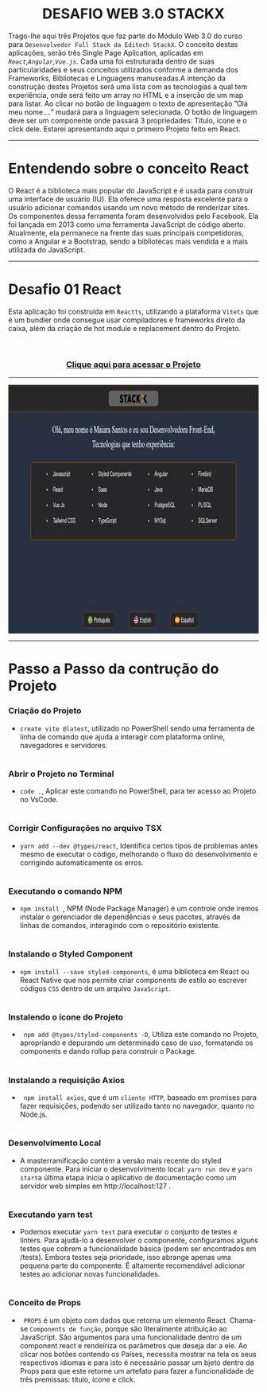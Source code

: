 <div align="center">
 
 # DESAFIO WEB 3.0 STACKX

</div>

 Trago-lhe aqui três Projetos que faz parte do Módulo Web 3.0 do curso para `Desenvolvedor Full Stack da Editech StackX`. O conceito destas aplicações, serão três Single Page Aplication, aplicadas em <i>`React`,`Angular`,`Vue.js`</i>. Cada uma foi estruturada dentro de suas particularidades e seus conceitos utilizados conforme 
a demanda dos Frameworks, Bibliotecas e Linguagens manuseadas.A intenção da construção destes Projetos será uma lista com as tecnologias a qual tem experiência, onde será feito um array no HTML e a inserção de um map para listar. Ao clicar no botão de linguagem o texto de apresentação ”Olá meu nome....” mudará para a linguagem selecionada. O botão de linguagem deve ser um componente onde passará 3 propriedades: Título, ícone e o click dele. Estarei apresentando aqui o primeiro Projeto feito em React. 
  
 ***
   
  #  Entendendo sobre o conceito React
  
  O React é a biblioteca mais popular do JavaScript e é usada para construir uma interface de usuário (IU). Ela oferece uma resposta excelente para o usuário adicionar comandos usando um novo método de renderizar sites. Os componentes dessa ferramenta foram desenvolvidos pelo Facebook. Ela foi lançada em 2013 como uma ferramenta JavaScript de código aberto. Atualmente, ela permanece na frente das suas principais competidoras, como a Angular e a Bootstrap, sendo a bibliotecas mais vendida e a mais utilizada do JavaScript.  
 
 ***
 
  #  Desafio 01 React
 
  Esta aplicação foi construida em `Reactts`, utilizando a plataforma `Vitets` que é um bundler onde consegue usar compiladores e frameworks direto  da caixa, além da criação de hot module e replacement dentro do Projeto.

  
  <br>
  
  ### <div align="center"> [Clique aqui para acessar o Projeto](https://desafioweb30-react.netlify.app/)
   
   ***
   
   <img src="react.png" align="center" height="500em" width="100%" href="https://desafioweb30-react.netlify.app/"> 
   
   ***
   
  #  Passo a Passo da contrução do Projeto
    
    
   
   ###  Criação do Projeto
   
- ```create vite @latest```, utilizado no PowerShell sendo uma ferramenta de linha de comando que ajuda a interagir com plataforma online, navegadores e servidores.

#
 
###  Abrir o Projeto no Terminal
   
- ```code .```, Aplicar este comando no PowerShell, para ter acesso ao Projeto no VsCode.

#

###  Corrigir Configurações no arquivo TSX
   
- ```yarn add --dev @types/react```, Identifica certos tipos de problemas antes mesmo de executar o código, melhorando o fluxo do desenvolvimento e corrigindo 
automaticamente os erros.

#
 
###  Executando o comando NPM
 
- ```npm install ```, NPM (Node Package Manager) é um controle onde iremos instalar o gerenciador de dependências e seus pacotes, através de linhas de comandos, interagindo com o repositório existente.

#
 
###  Instalando o Styled Component
   
 - ```npm install --save styled-components```, é uma biblioteca em React ou React Native que nos permite criar components de estilo ao escrever códigos `CSS` dentro de um arquivo `JavaScript`.
 
 #
 
###  Instalendo o ícone do Projeto
   
- ``` npm add @types/styled-components -D```, Utiliza este comando no Projeto, apropriando e depurando um determinado  caso de uso, formatando os components e dando rollup para construir o Package.

#
 
###  Instalando a requisição Axios
   
- ``` npm install axios```, que é um `cliente HTTP`, baseado em promises para fazer requisições, podendo ser utilizado tanto no navegador, quanto no Node.js.

#

###  Desenvolvimento Local

- A masterramificação contém a versão mais recente do styled componente. Para iniciar o desenvolvimento local: ``yarn run dev`` e ``yarn start``a última etapa inicia o aplicativo de documentação como um servidor web simples em http://localhost:127 .

#

###  Executando yarn test

- Podemos executar ``yarn test`` para executar o conjunto de testes e linters. Para ajudá-lo a desenvolver o componente, configuramos alguns testes que cobrem a funcionalidade básica (podem ser encontrados em /tests). Embora testes seja prioridade, isso abrange apenas uma pequena parte do componente. É altamente recomendável adicionar  testes ao adicionar novas funcionalidades.

#
    
###  Conceito de Props
 
- `` PROPS`` é um objeto  com dados que retorna um elemento React. Chama-se `Components de função`, porque são literalmente  atribuição ao JavaScript. São argumentos para uma funcionalidade dentro de um component react e rendeiriza os parâmetros que  deseja dar a ele. Ao clicar nos botões contendo os Países, necessita mostrar na tela os seus respectivos idiomas e para isto é necessário passar um bjeto dentro da Props para que este retorne um artefato para fazer a funcionalidade de três premissas: título, ícone e click. 



